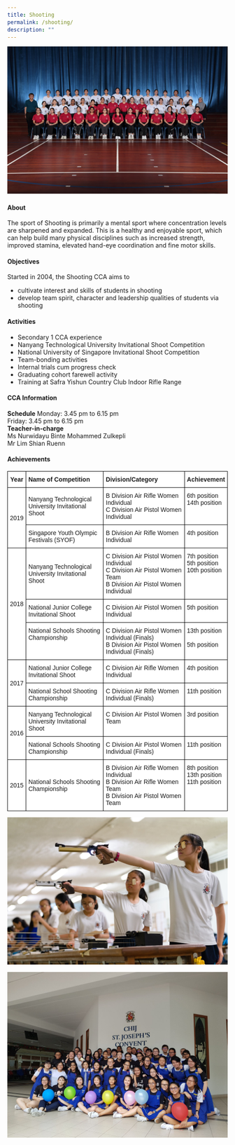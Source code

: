 ```yaml
---
title: Shooting
permalink: /shooting/
description: ""
---
```


![](/images/CCA/2023/shooting.jpg)
#### **About**


The sport of Shooting is primarily a mental sport where concentration levels are sharpened and expanded. This is a healthy and enjoyable sport, which can help build many physical disciplines such as increased strength, improved stamina, elevated hand-eye coordination and fine motor skills.

#### **Objectives**


Started in 2004, the Shooting CCA aims to

*   cultivate interest and skills of students in shooting
*   develop team spirit, character and leadership qualities of students via shooting

#### **Activities**


*   Secondary 1 CCA experience
*   Nanyang Technological University Invitational Shoot Competition
*   National University of Singapore Invitational Shoot Competition
*   Team-bonding activities
*   Internal trials cum progress check
*   Graduating cohort farewell activity
*   Training at Safra Yishun Country Club Indoor Rifle Range

#### **CCA Information**

**Schedule**
Monday: 3.45 pm to 6.15 pm<br>
Friday: 3.45 pm to 6.15 pm<br>
**Teacher-in-charge**<br>Ms Nurwidayu Binte Mohammed Zulkepli<br>Mr Lim Shian Ruenn

#### **Achievements**

<style type="text/css">
.tg  {border-collapse:collapse;border-spacing:0;}
.tg td{border-color:black;border-style:solid;border-width:1px;font-family:Arial, sans-serif;font-size:14px;
  overflow:hidden;padding:10px 5px;word-break:normal;}
.tg th{border-color:black;border-style:solid;border-width:1px;font-family:Arial, sans-serif;font-size:14px;
  font-weight:normal;overflow:hidden;padding:10px 5px;word-break:normal;}
.tg .tg-9hzb{background-color:#FFF;font-weight:bold;text-align:center;vertical-align:top}
.tg .tg-dgl5{background-color:#FFF;font-weight:bold;text-align:left;vertical-align:top}
.tg .tg-f4yw{background-color:#FFF;text-align:center;vertical-align:middle}
.tg .tg-zr06{background-color:#FFF;text-align:left;vertical-align:middle}
.tg .tg-ktyi{background-color:#FFF;text-align:left;vertical-align:top}
</style>
<table class="tg">
<thead>
  <tr>
    <th class="tg-9hzb">Year<br></th>
    <th class="tg-dgl5">Name of Competition<br></th>
    <th class="tg-dgl5">Division/Category<br></th>
    <th class="tg-dgl5">Achievement<br></th>
  </tr>
</thead>
<tbody>
  <tr>
    <td class="tg-f4yw" rowspan="2">2019<br></td>
    <td class="tg-zr06">Nanyang Technological University Invitational Shoot<br></td>
    <td class="tg-ktyi">B Division Air Rifle Women Individual<br>C Division Air Pistol Women Individual</td>
    <td class="tg-ktyi"><span style="background-color:initial">6th</span> <span style="background-color:initial">position</span><br><span style="background-color:initial">14th</span> <span style="background-color:initial">position</span></td>
  </tr>
  <tr>
    <td class="tg-zr06">Singapore Youth Olympic Festivals (SYOF)<br></td>
    <td class="tg-ktyi">B Division Air Rifle Women Individual</td>
    <td class="tg-ktyi">4th position<br></td>
  </tr>
  <tr>
    <td class="tg-f4yw" rowspan="3">2018<br></td>
    <td class="tg-zr06">Nanyang Technological University Invitational Shoot<br></td>
    <td class="tg-ktyi">C Division Air Pistol Women Individual<br>C Division Air Pistol Women Team<br>B Division Air Pistol Women Individual</td>
    <td class="tg-ktyi"><span style="background-color:initial">7th position</span><br><span style="background-color:initial">5th position</span><br><span style="background-color:initial">10th position</span></td>
  </tr>
  <tr>
    <td class="tg-zr06">National Junior College Invitational Shoot<br></td>
    <td class="tg-ktyi">C Division Air Pistol Women Individual</td>
    <td class="tg-ktyi"><span style="background-color:initial">5th position</span><br></td>
  </tr>
  <tr>
    <td class="tg-ktyi">National Schools Shooting Championship<br></td>
    <td class="tg-ktyi">C Division Air Pistol Women Individual (Finals)<br>B Division Air Pistol Women Individual (Finals)</td>
    <td class="tg-ktyi"><span style="background-color:initial">13th position</span><br><br><span style="background-color:initial">5th position</span></td>
  </tr>
  <tr>
    <td class="tg-f4yw" rowspan="2">2017<br></td>
    <td class="tg-zr06">National Junior College Invitational Shoot<br></td>
    <td class="tg-ktyi">C Division Air Rifle Women Individual</td>
    <td class="tg-ktyi"><span style="background-color:initial">4th position</span><br></td>
  </tr>
  <tr>
    <td class="tg-zr06">National School Shooting Championship<br></td>
    <td class="tg-ktyi">C Division Air Rifle Women Individual (Finals)</td>
    <td class="tg-ktyi"><span style="background-color:initial">11th position</span><br></td>
  </tr>
  <tr>
    <td class="tg-f4yw" rowspan="2">2016<br></td>
    <td class="tg-zr06">Nanyang Technological University Invitational Shoot<br></td>
    <td class="tg-ktyi"><span style="background-color:initial">C Division Air Pistol Women Team</span></td>
    <td class="tg-ktyi">3rd position<br></td>
  </tr>
  <tr>
    <td class="tg-zr06">National Schools Shooting Championship<br></td>
    <td class="tg-ktyi">C Division Air Pistol Women Individual (Finals)</td>
    <td class="tg-ktyi">11th position<br></td>
  </tr>
  <tr>
    <td class="tg-f4yw">2015<br></td>
    <td class="tg-zr06">National Schools Shooting Championship<br></td>
    <td class="tg-ktyi">B Division Air Rifle Women Individual<br>B Division Air Rifle Women Team<br>B Division Air Pistol Women Team</td>
    <td class="tg-ktyi"><span style="background-color:initial">8th position</span><br><span style="background-color:initial">13th position</span><br><span style="background-color:initial">11th position</span></td>
  </tr>
</tbody>
</table>

![](/images/CCA/Physical%20Sports/Shooting/S2.jpg)

![](/images/CCA/Physical%20Sports/Shooting/S3.jpg)